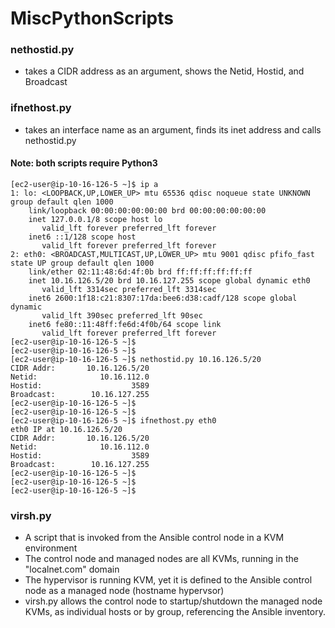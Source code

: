 # MiscPythonScripts

### nethostid.py 
- takes a CIDR address as an argument, shows the Netid, Hostid, and Broadcast

### ifnethost.py
- takes an interface name as an argument, finds its inet address and calls nethostid.py

#### Note: both scripts require **Python3**

```console
[ec2-user@ip-10-16-126-5 ~]$ ip a
1: lo: <LOOPBACK,UP,LOWER_UP> mtu 65536 qdisc noqueue state UNKNOWN group default qlen 1000
    link/loopback 00:00:00:00:00:00 brd 00:00:00:00:00:00
    inet 127.0.0.1/8 scope host lo
       valid_lft forever preferred_lft forever
    inet6 ::1/128 scope host 
       valid_lft forever preferred_lft forever
2: eth0: <BROADCAST,MULTICAST,UP,LOWER_UP> mtu 9001 qdisc pfifo_fast state UP group default qlen 1000
    link/ether 02:11:48:6d:4f:0b brd ff:ff:ff:ff:ff:ff
    inet 10.16.126.5/20 brd 10.16.127.255 scope global dynamic eth0
       valid_lft 3314sec preferred_lft 3314sec
    inet6 2600:1f18:c21:8307:17da:bee6:d38:cadf/128 scope global dynamic 
       valid_lft 390sec preferred_lft 90sec
    inet6 fe80::11:48ff:fe6d:4f0b/64 scope link 
       valid_lft forever preferred_lft forever
[ec2-user@ip-10-16-126-5 ~]$ 
[ec2-user@ip-10-16-126-5 ~]$ 
[ec2-user@ip-10-16-126-5 ~]$ nethostid.py 10.16.126.5/20
CIDR Addr:       10.16.126.5/20
Netid:              10.16.112.0
Hostid:                    3589
Broadcast:        10.16.127.255
[ec2-user@ip-10-16-126-5 ~]$ 
[ec2-user@ip-10-16-126-5 ~]$ 
[ec2-user@ip-10-16-126-5 ~]$ ifnethost.py eth0
eth0 IP at 10.16.126.5/20
CIDR Addr:       10.16.126.5/20
Netid:              10.16.112.0
Hostid:                    3589
Broadcast:        10.16.127.255
[ec2-user@ip-10-16-126-5 ~]$ 
[ec2-user@ip-10-16-126-5 ~]$ 
[ec2-user@ip-10-16-126-5 ~]$ 
```

### virsh.py
- A script that is invoked from the Ansible control node in a KVM environment
- The control node and managed nodes are all KVMs, running in the "localnet.com" domain
- The hypervisor is running KVM, yet it is defined to the Ansible control node as a managed node (hostname hypervsor)
- virsh.py allows the control node to startup/shutdown the managed node KVMs, as individual hosts or by group, referencing the Ansible inventory.
